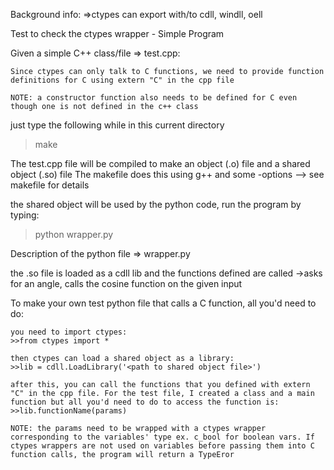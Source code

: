 Background info:
    =>ctypes can export with/to cdll, windll, oell


Test to check the ctypes wrapper - Simple Program

Given a simple C++ class/file => test.cpp:

    Since ctypes can only talk to C functions, we need to provide function definitions for C using extern "C" in the cpp file

    NOTE: a constructor function also needs to be defined for C even though one is not defined in the c++ class

just type the following while in this current directory
>make

The test.cpp file will be compiled to make an object (.o) file and a shared object (.so) file
The makefile does this using g++ and some -options --> see makefile for details


the shared object will be used by the python code, run the program by typing:
>python wrapper.py


Description of the python file => wrapper.py

the .so file is loaded as a cdll lib and the functions defined are called
->asks for an angle, calls the cosine function on the given input

To make your own test python file that calls a C function, all you'd need to do:

    you need to import ctypes:
    >>from ctypes import *

    then ctypes can load a shared object as a library:
    >>lib = cdll.LoadLibrary('<path to shared object file>')

    after this, you can call the functions that you defined with extern "C" in the cpp file. For the test file, I created a class and a main function but all you'd need to do to access the function is:
    >>lib.functionName(params)

    NOTE: the params need to be wrapped with a ctypes wrapper corresponding to the variables' type ex. c_bool for boolean vars. If ctypes wrappers are not used on variables before passing them into C function calls, the program will return a TypeEror
